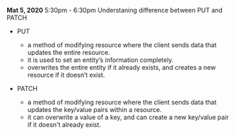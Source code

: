 <b>Mat 5, 2020</b>
5:30pm - 6:30pm
Understaning difference between PUT and PATCH

* PUT
    - a method of modifying resource where the client sends data that updates the entire resource.
    - it is used to set an entity’s information completely.
    - overwrites the entire entity if it already exists, and creates a new resource if it doesn’t exist.

* PATCH
    - a method of modifying resource where the client sends data that updates the key/value pairs within a resource.
    - it can overwrite a value of a key, and can create a new key/value pair if it doesn't already exist.